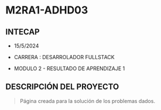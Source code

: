 # M2RA1-ADHD03
## INTECAP
- 15/5/2024

- CARRERA : DESARROLADOR FULLSTACK

- MODULO 2 - RESULTADO DE APRENDIZAJE 1


## DESCRIPCIÓN DEL PROYECTO 
> Página creada para la solución de los problemas dados.
